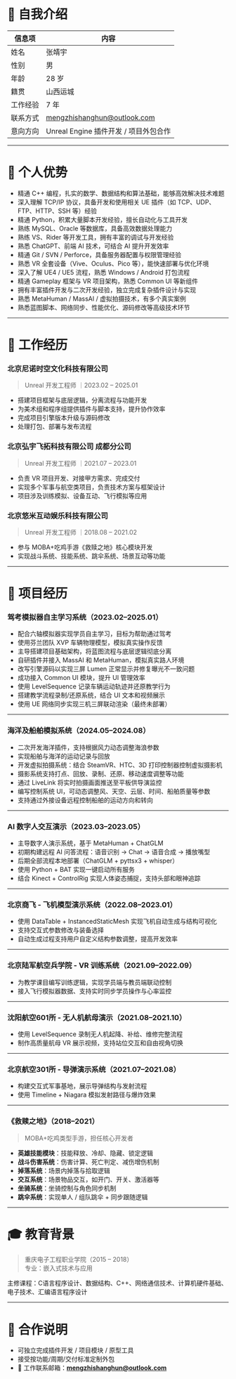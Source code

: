 # 👤 自我介绍

| 信息项  | 内容                          |
| ---- | --------------------------- |
| 姓名   | 张靖宇                         |
| 性别   | 男                           |
| 年龄   | 28 岁                        |
| 籍贯   | 山西运城                        |
| 工作经验 | 7 年                         |
| 联系方式 | mengzhishanghun@outlook.com |
| 意向方向 | Unreal Engine 插件开发 / 项目外包合作 |

---

# 🚀 个人优势

- 精通 C++ 编程，扎实的数学、数据结构和算法基础，能够高效解决技术难题  
- 深入理解 TCP/IP 协议，具备开发和使用相关 UE 插件（如 TCP、UDP、FTP、HTTP、SSH 等）经验  
- 精通 Python，积累大量脚本开发经验，擅长自动化与工具开发  
- 熟练 MySQL、Oracle 等数据库，具备高效数据处理能力  
- 熟练 VS、Rider 等开发工具，拥有丰富的调试与开发经验  
- 熟悉 ChatGPT、前端 AI 技术，可结合 AI 提升开发效率  
- 精通 Git / SVN / Perforce，具备服务器配置与权限管理经验  
- 熟悉 VR 全套设备（Vive、Oculus、Pico 等），能快速部署与优化环境  
- 深入了解 UE4 / UE5 流程，熟悉 Windows / Android 打包流程  
- 精通 Gameplay 框架与 VR 项目架构，熟悉 Common UI 等新组件  
- 拥有丰富插件开发与二次开发经验，独立完成复杂插件设计与实现  
- 熟悉 MetaHuman / MassAI / 虚拟拍摄技术，有多个真实案例  
- 熟悉蓝图脚本、网络同步、性能优化、源码修改等高级技术环节  

---

# 🏢 工作经历

### 北京尼诺时空文化科技有限公司  
> Unreal 开发工程师 ｜2023.02 – 2025.01  

- 搭建项目框架与底层逻辑，分离流程与功能开发  
- 为美术组和程序组提供插件与脚本支持，提升协作效率  
- 完成项目引擎版本升级与源码修改  
- 处理打包、部署与发布流程  

### 北京弘宇飞拓科技有限公司 成都分公司  
> Unreal 开发工程师 ｜2021.07 – 2023.01  

- 负责 VR 项目开发、对接甲方需求、完成交付  
- 实现多个军事与航空类项目，负责技术方案与框架设计  
- 项目涉及训练模拟、设备互动、飞行模拟等应用  

### 北京悠米互动娱乐科技有限公司  
> Unreal 开发工程师 ｜2018.08 – 2021.02  

- 参与 MOBA+吃鸡手游《救赎之地》核心模块开发  
- 实现战斗系统、技能系统、跳伞系统、场景互动等功能  

---

# 📂 项目经历

### 驾考模拟器自主学习系统（2023.02–2025.01）
- 配合六轴模拟器实现学员自主学习，目标为帮助通过驾考  
- 使用芬兰团队 XVP 车辆物理模型，模拟真实操作反馈  
- 主导搭建项目基础架构，将蓝图流程与底层逻辑彻底分离  
- 自研插件并接入 MassAI 和 MetaHuman，模拟真实路人环境  
- 改写引擎源码以实现三屏 Lumen 正常显示并修复曝光不一致问题  
- 成功接入 Common UI 模块，提升 UI 管理效率  
- 使用 LevelSequence 记录车辆运动轨迹并还原教学行为  
- 搭建教学流程录制/还原系统，结合 UI 文本和视频展示  
- 使用 UE 网络同步实现三机三屏联动渲染（最终未部署）

---

### 海洋及船舶模拟系统（2024.05–2024.08）
- 二次开发海洋插件，支持根据风力动态调整海浪参数  
- 实现船舶与海洋的运动记录与回放  
- 开发虚拟拍摄系统：结合 SteamVR、HTC、3D 打印控制器控制虚拟摄影机  
- 摄影系统支持打点、回放、录制、还原、移动速度调整等功能  
- 通过 LiveLink 将实时拍摄画面推送至平板供导演监控  
- 编写控制系统 UI，可动态调整风、天空、云层、时间、船舶质量等参数  
- 支持通过外接设备远程控制船舶的运动方向和转向

---

### AI 数字人交互演示（2023.03–2023.05）
- 主导数字人演示系统，基于 MetaHuman + ChatGLM  
- 初期构建远程 AI 问答流程：语音识别 → Chat → 语音合成 → 播放嘴型  
- 后期全部流程本地部署（ChatGLM + pyttsx3 + whisper）  
- 使用 Python + BAT 实现一键启动所有服务  
- 结合 Kinect + ControlRig 实现人体姿态捕捉，支持头部和眼神追踪

---

### 北京商飞 - 飞机模型演示系统（2022.08–2023.01）
- 使用 DataTable + InstancedStaticMesh 实现飞机自动生成与结构可视化  
- 支持交互式参数修改与装备选择  
- 自动生成过程支持用户自定义结构参数调整，提高开发效率

---

### 北京陆军航空兵学院 - VR 训练系统（2021.09–2022.09）
- 为教学课目编写训练逻辑，实现学员端与教员端联动控制  
- 接入飞行模拟器数据、支持实时同步学员操作与心率监控  

---

### 沈阳航空601所 - 无人机航母演示（2021.08–2021.10）
- 使用 LevelSequence 录制无人机起降、补给、维修完整流程  
- 制作高质量航母 VR 展示视频，支持站位交互和自由视角切换  

---

### 北京航空301所 - 导弹演示系统（2021.07–2021.08）
- 构建交互式军事基地，展示导弹结构与发射流程  
- 使用 Timeline + Niagara 模拟发射路径与爆炸效果  

---

### 《救赎之地》（2018–2021）
> MOBA+吃鸡类型手游，担任核心开发者  

- **英雄技能模块**：技能释放、冷却、隐藏、锁定逻辑  
- **战斗伤害系统**：伤害计算、死亡判定、减伤增伤机制  
- **掉落系统**：场景内掉落与拾取逻辑  
- **交互系统**：场景物品交互，如开门、开关、激活器等  
- **坐骑系统**：坐骑控制与角色同步机制  
- **跳伞系统**：实现单人 / 组队跳伞 + 同步跟随逻辑  

---

# 🎓 教育背景

> 重庆电子工程职业学院（2015 – 2018）  
> 专业：嵌入式技术与应用  

主修课程：C语言程序设计、数据结构、C++、网络通信技术、计算机硬件基础、电子技术、汇编语言程序设计

---

# 🤝 合作说明

- 可独立完成插件开发 / 项目模块 / 原型工具  
- 接受按功能/周期/交付标准定制外包  
- 📮 工作联系邮箱：**mengzhishanghun@outlook.com**


